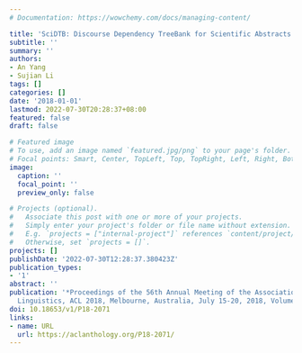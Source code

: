 ```yaml
---
# Documentation: https://wowchemy.com/docs/managing-content/

title: 'SciDTB: Discourse Dependency TreeBank for Scientific Abstracts'
subtitle: ''
summary: ''
authors:
- An Yang
- Sujian Li
tags: []
categories: []
date: '2018-01-01'
lastmod: 2022-07-30T20:28:37+08:00
featured: false
draft: false

# Featured image
# To use, add an image named `featured.jpg/png` to your page's folder.
# Focal points: Smart, Center, TopLeft, Top, TopRight, Left, Right, BottomLeft, Bottom, BottomRight.
image:
  caption: ''
  focal_point: ''
  preview_only: false

# Projects (optional).
#   Associate this post with one or more of your projects.
#   Simply enter your project's folder or file name without extension.
#   E.g. `projects = ["internal-project"]` references `content/project/deep-learning/index.md`.
#   Otherwise, set `projects = []`.
projects: []
publishDate: '2022-07-30T12:28:37.380423Z'
publication_types:
- '1'
abstract: ''
publication: '*Proceedings of the 56th Annual Meeting of the Association for Computational
  Linguistics, ACL 2018, Melbourne, Australia, July 15-20, 2018, Volume 2: Short Papers*'
doi: 10.18653/v1/P18-2071
links:
- name: URL
  url: https://aclanthology.org/P18-2071/
---
```

